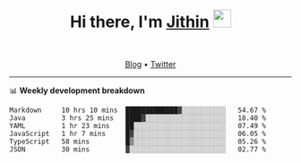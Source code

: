 <h1 align="center">Hi there, I'm <a href="https://jithset.github.io/" target="_blank">Jithin</a> <img
src="https://github.com/blackcater/blackcater/raw/main/images/Hi.gif" height="32" /></h1>

<br />

<p align="center">
  <a href="https://jithset.github.io">Blog</a> •
  <a href="https://twitter.com/jithset">Twitter</a>
</p>

---

📊 **Weekly development breakdown**

<!--START_SECTION:waka-->

```text
Markdown     10 hrs 10 mins  █████████████▓░░░░░░░░░░░   54.67 %
Java         3 hrs 25 mins   ████▓░░░░░░░░░░░░░░░░░░░░   18.40 %
YAML         1 hr 23 mins    ██░░░░░░░░░░░░░░░░░░░░░░░   07.49 %
JavaScript   1 hr 7 mins     █▓░░░░░░░░░░░░░░░░░░░░░░░   06.05 %
TypeScript   58 mins         █▒░░░░░░░░░░░░░░░░░░░░░░░   05.26 %
JSON         30 mins         ▓░░░░░░░░░░░░░░░░░░░░░░░░   02.77 %
```

<!--END_SECTION:waka-->


